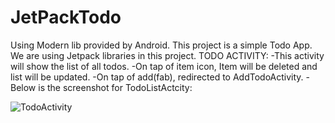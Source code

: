 
# JetPackTodo
Using Modern lib provided by Android.
This project is a simple Todo App. We are using Jetpack libraries in this project.
TODO ACTIVITY:
-This activity will show the list of all todos.
-On tap of item icon, Item will be deleted and list will be updated.
-On tap of add(fab), redirected to AddTodoActivity.
-Below is the screenshot for TodoListActcity:

![TodoActivity](https://user-images.githubusercontent.com/70202740/113571852-bee3d480-9634-11eb-9f6e-fa5e99cc4626.png)
